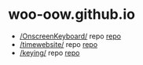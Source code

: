 # woo-oow.github.io


* [/OnscreenKeyboard/](/OnscreenKeyboard/) repo [repo](https://github.com/woo-oow/OnscreenKeyboard)
* [/timewebsite/](/timewebsite) repo [repo](https://github.com/woo-oow/timewebsite)
* [/keying/](https://woo-oow.github.io/car/) repo [repo](https://github.com/woo-oow/car)
